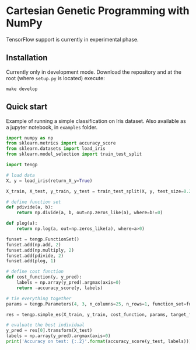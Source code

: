 # Cartesian Genetic Programming with NumPy

TensorFlow support is currently in experimental phase.

## Installation

Currently only in development mode. Download the repository and at the root (where `setup.py` is located) execute:
```
make develop
```

## Quick start

Example of running a simple classification on Iris dataset. Also available as a jupyter notebook, in `examples` folder.

```python
import numpy as np
from sklearn.metrics import accuracy_score
from sklearn.datasets import load_iris
from sklearn.model_selection import train_test_split

import tengp

# load data
X, y = load_iris(return_X_y=True)

X_train, X_test, y_train, y_test = train_test_split(X, y, test_size=0.2, random_state=42)

# define function set
def pdivide(a, b):
    return np.divide(a, b, out=np.zeros_like(a), where=b!=0)

def plog(a):
    return np.log(a, out=np.zeros_like(a), where=a>0)

funset = tengp.FunctionSet()
funset.add(np.add, 2)
funset.add(np.multiply, 2)
funset.add(pdivide, 2)
funset.add(plog, 1)

# define cost function
def cost_function(y, y_pred):
    labels = np.array(y_pred).argmax(axis=0)
    return -accuracy_score(y, labels)

# tie everything together
params = tengp.Parameters(4, 3, n_columns=25, n_rows=1, function_set=funset, use_tensorflow=False)

res = tengp.simple_es(X_train, y_train, cost_function, params, target_fitness=-1, random_state=42)

# evaluate the best individual
y_pred = res[0].transform(X_test)
labels = np.array(y_pred).argmax(axis=0)
print('Accuracy on test: {:.2}'.format(accuracy_score(y_test, labels)))
```
